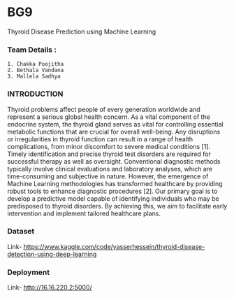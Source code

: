 # BG9
Thyroid Disease Prediction using Machine Learning

### Team Details :
    1. Chakka Poojitha
    2. Bethala Vandana
    3. Mallela Sadhya
### INTRODUCTION
Thyroid problems affect people of every generation worldwide and represent a serious global health concern. As a vital component of the endocrine system, the thyroid gland serves as vital for controlling essential metabolic functions that are crucial for overall well-being. Any disruptions or irregularities in thyroid function can result in a range of health complications, from minor discomfort to severe medical conditions [1]. Timely identification and precise thyroid test disorders are required for successful therapy as well as oversight. Conventional diagnostic methods typically involve clinical evaluations and laboratory analyses, which are time-consuming and subjective in nature. However, the emergence of Machine Learning methodologies has transformed healthcare by providing robust tools to enhance diagnostic procedures [2]. Our primary goal is to develop a predictive model capable of identifying individuals who may be predisposed to thyroid disorders. By achieving this, we aim to facilitate early intervention and implement tailored healthcare plans. 

### Dataset
Link- https://www.kaggle.com/code/yasserhessein/thyroid-disease-detection-using-deep-learning
### Deployment
Link- http://16.16.220.2:5000/
